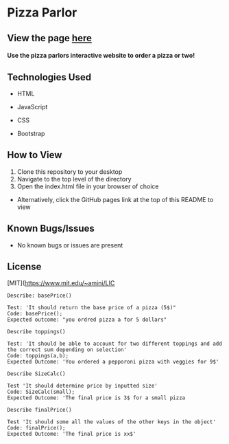 # Pizza Parlor

## View the page [here]()

#### Use the pizza parlors interactive website to order a pizza or two!

## Technologies Used

- HTML

- JavaScript

- CSS

- Bootstrap

## How to View

1. Clone this repository to your desktop
2. Navigate to the top level of the directory
3. Open the index.html file in your browser of choice

- Alternatively, click the GitHub pages link at the top of this README to view

## Known Bugs/Issues

- No known bugs or issues are present

## License

[MIT](https://www.mit.edu/~amini/LIC
```
Describe: basePrice()

Test: 'It should return the base price of a pizza (5$)"
Code: basePrice();
Expected outcome: "you ordred pizza a for 5 dollars"

Describe toppings()

Test: 'It should be able to account for two different toppings and add the correct sum depending on selection'
Code: toppings(a,b);
Expected Outcome: 'You ordered a pepporoni pizza with veggies for 9$'

Describe SizeCalc()

Test 'It should determine price by inputted size'
Code: SizeCalc(small);
Expected Outcome: 'The final price is 3$ for a small pizza

Describe finalPrice()

Test 'It should some all the values of the other keys in the object'
Code: finalPrice();
Expected Outcome: 'The final price is xx$'